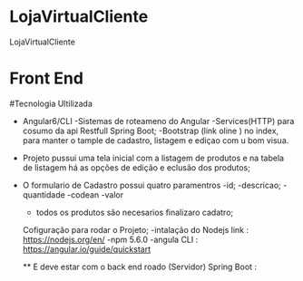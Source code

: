 # LojaVirtualCliente
LojaVirtualCliente

# Front End
#Tecnologia Ultilizada
  * Angular6/CLI
    -Sistemas de roteameno do Angular
    -Services(HTTP) para cosumo da api Restfull Spring Boot;
    -Bootstrap (link oline ) no index, para manter o tample de cadastro, listagem e ediçao com u bom visua.
    
* Projeto pussui uma tela inicial com a listagem de produtos e na tabela de listagem há as opções de edição e eclusão dos produtos;
* O formulario de Cadastro possui quatro paramentros 
      -id;
      -descricao;
      -quantidade
      -codean
      -valor
   * todos os produtos são necesarios finalizaro cadatro;
   
  Cofiguração para rodar o Projeto;
    -intalação do Nodejs link : https://nodejs.org/en/
    -npm 5.6.0
    -angula CLI : https://angular.io/guide/quickstart
    
    ** E deve estar com o back end roado (Servidor)  Spring Boot : 
   
   
   
  
